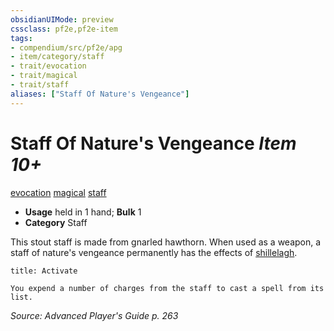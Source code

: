 ```yaml
---
obsidianUIMode: preview
cssclass: pf2e,pf2e-item
tags:
- compendium/src/pf2e/apg
- item/category/staff
- trait/evocation
- trait/magical
- trait/staff
aliases: ["Staff Of Nature's Vengeance"]
---
```

# Staff Of Nature's Vengeance *Item 10+*  
[evocation](../../../Rules/traits/evocation.md)  [magical](../../../Rules/traits/magical.md)  [staff](../../../Rules/traits/staff.md)  

- **Usage** held in 1 hand; **Bulk** 1
- **Category** Staff

This stout staff is made from gnarled hawthorn. When used as a weapon, a staff of nature's vengeance permanently has the effects of [shillelagh](../../spells/shillelagh.md).

```ad-embed-ability
title: Activate

You expend a number of charges from the staff to cast a spell from its list.
```

*Source: Advanced Player's Guide p. 263*